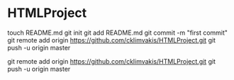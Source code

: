 HTMLProject
===========
touch README.md
git init
git add README.md
git commit -m "first commit"
git remote add origin https://github.com/cklimvakis/HTMLProject.git
git push -u origin master

git remote add origin https://github.com/cklimvakis/HTMLProject.git
git push -u origin master
